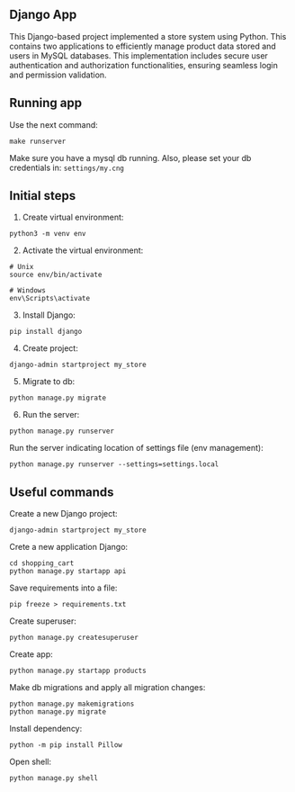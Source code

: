 ## Django App
This Django-based project implemented a store system using Python. This contains two applications to efficiently manage product data stored and users in MySQL databases. This implementation includes secure user authentication and authorization functionalities, ensuring seamless login and permission validation.

## Running app
Use the next command:
```
make runserver
```
Make sure you have a mysql db running. Also, please set your db credentials in:
```settings/my.cng```
## Initial steps
1. Create virtual environment:
```
python3 -m venv env
```
2. Activate the virtual environment:
```
# Unix
source env/bin/activate

# Windows
env\Scripts\activate
```
3. Install Django:
```
pip install django
```

4. Create project:
```
django-admin startproject my_store
```

5. Migrate to db:
```
python manage.py migrate
```

6. Run the server:
```
python manage.py runserver
```

Run the server indicating location of settings file (env management):
```
python manage.py runserver --settings=settings.local
```

## Useful commands
Create a new Django project:
```
django-admin startproject my_store
```
Crete a new application Django:
```
cd shopping_cart
python manage.py startapp api
```

Save requirements into a file:
```
pip freeze > requirements.txt
```

Create superuser:
```
python manage.py createsuperuser
```

Create app:
```
python manage.py startapp products
```

Make db migrations and apply all migration changes:
```
python manage.py makemigrations
python manage.py migrate
```

Install dependency:
```
python -m pip install Pillow
```

Open shell:
```
python manage.py shell
```

